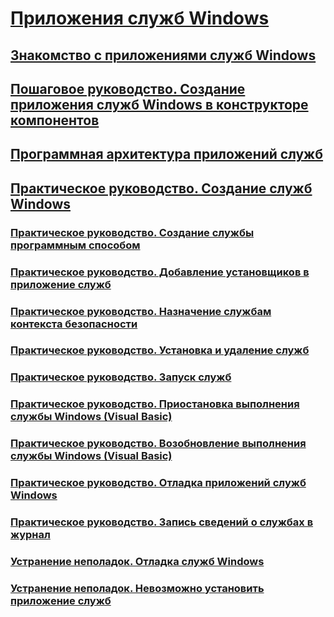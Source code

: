 # [Приложения служб Windows](index.md)
## [Знакомство с приложениями служб Windows](introduction-to-windows-service-applications.md)
## [Пошаговое руководство. Создание приложения служб Windows в конструкторе компонентов](walkthrough-creating-a-windows-service-application-in-the-component-designer.md)
## [Программная архитектура приложений служб](service-application-programming-architecture.md)
## [Практическое руководство. Создание служб Windows](how-to-create-windows-services.md)
### [Практическое руководство. Создание службы программным способом](how-to-write-services-programmatically.md)
### [Практическое руководство. Добавление установщиков в приложение служб](how-to-add-installers-to-your-service-application.md)
### [Практическое руководство. Назначение службам контекста безопасности](how-to-specify-the-security-context-for-services.md)
### [Практическое руководство. Установка и удаление служб](how-to-install-and-uninstall-services.md)
### [Практическое руководство. Запуск служб](how-to-start-services.md)
### [Практическое руководство. Приостановка выполнения службы Windows (Visual Basic)](how-to-pause-a-windows-service-visual-basic.md)
### [Практическое руководство. Возобновление выполнения службы Windows (Visual Basic)](how-to-continue-a-windows-service-visual-basic.md)
### [Практическое руководство. Отладка приложений служб Windows](how-to-debug-windows-service-applications.md)
### [Практическое руководство. Запись сведений о службах в журнал](how-to-log-information-about-services.md)
### [Устранение неполадок. Отладка служб Windows](troubleshooting-debugging-windows-services.md)
### [Устранение неполадок. Невозможно установить приложение служб](troubleshooting-service-application-wont-install.md)
